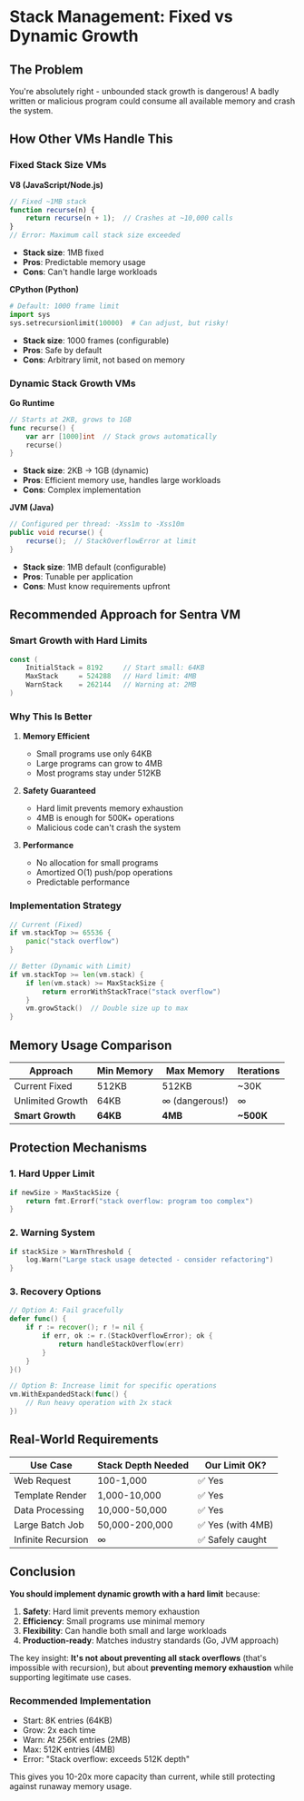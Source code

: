 # Stack Management: Fixed vs Dynamic Growth

## The Problem

You're absolutely right - unbounded stack growth is dangerous! A badly written or malicious program could consume all available memory and crash the system.

## How Other VMs Handle This

### Fixed Stack Size VMs

**V8 (JavaScript/Node.js)**
```javascript
// Fixed ~1MB stack
function recurse(n) {
    return recurse(n + 1);  // Crashes at ~10,000 calls
}
// Error: Maximum call stack size exceeded
```
- **Stack size**: 1MB fixed
- **Pros**: Predictable memory usage
- **Cons**: Can't handle large workloads

**CPython (Python)**
```python
# Default: 1000 frame limit
import sys
sys.setrecursionlimit(10000)  # Can adjust, but risky!
```
- **Stack size**: 1000 frames (configurable)
- **Pros**: Safe by default
- **Cons**: Arbitrary limit, not based on memory

### Dynamic Stack Growth VMs

**Go Runtime**
```go
// Starts at 2KB, grows to 1GB
func recurse() {
    var arr [1000]int  // Stack grows automatically
    recurse()
}
```
- **Stack size**: 2KB → 1GB (dynamic)
- **Pros**: Efficient memory use, handles large workloads
- **Cons**: Complex implementation

**JVM (Java)**
```java
// Configured per thread: -Xss1m to -Xss10m
public void recurse() {
    recurse();  // StackOverflowError at limit
}
```
- **Stack size**: 1MB default (configurable)
- **Pros**: Tunable per application
- **Cons**: Must know requirements upfront

## Recommended Approach for Sentra VM

### Smart Growth with Hard Limits

```go
const (
    InitialStack = 8192     // Start small: 64KB
    MaxStack     = 524288   // Hard limit: 4MB
    WarnStack    = 262144   // Warning at: 2MB
)
```

### Why This Is Better

1. **Memory Efficient**
   - Small programs use only 64KB
   - Large programs can grow to 4MB
   - Most programs stay under 512KB

2. **Safety Guaranteed**
   - Hard limit prevents memory exhaustion
   - 4MB is enough for 500K+ operations
   - Malicious code can't crash the system

3. **Performance**
   - No allocation for small programs
   - Amortized O(1) push/pop operations
   - Predictable performance

### Implementation Strategy

```go
// Current (Fixed)
if vm.stackTop >= 65536 {
    panic("stack overflow")
}

// Better (Dynamic with Limit)
if vm.stackTop >= len(vm.stack) {
    if len(vm.stack) >= MaxStackSize {
        return errorWithStackTrace("stack overflow")
    }
    vm.growStack()  // Double size up to max
}
```

## Memory Usage Comparison

| Approach | Min Memory | Max Memory | Iterations |
|----------|------------|------------|------------|
| Current Fixed | 512KB | 512KB | ~30K |
| Unlimited Growth | 64KB | ∞ (dangerous!) | ∞ |
| **Smart Growth** | **64KB** | **4MB** | **~500K** |

## Protection Mechanisms

### 1. Hard Upper Limit
```go
if newSize > MaxStackSize {
    return fmt.Errorf("stack overflow: program too complex")
}
```

### 2. Warning System
```go
if stackSize > WarnThreshold {
    log.Warn("Large stack usage detected - consider refactoring")
}
```

### 3. Recovery Options
```go
// Option A: Fail gracefully
defer func() {
    if r := recover(); r != nil {
        if err, ok := r.(StackOverflowError); ok {
            return handleStackOverflow(err)
        }
    }
}()

// Option B: Increase limit for specific operations
vm.WithExpandedStack(func() {
    // Run heavy operation with 2x stack
})
```

## Real-World Requirements

| Use Case | Stack Depth Needed | Our Limit OK? |
|----------|-------------------|---------------|
| Web Request | 100-1,000 | ✅ Yes |
| Template Render | 1,000-10,000 | ✅ Yes |
| Data Processing | 10,000-50,000 | ✅ Yes |
| Large Batch Job | 50,000-200,000 | ✅ Yes (with 4MB) |
| Infinite Recursion | ∞ | ✅ Safely caught |

## Conclusion

**You should implement dynamic growth with a hard limit** because:

1. **Safety**: Hard limit prevents memory exhaustion
2. **Efficiency**: Small programs use minimal memory
3. **Flexibility**: Can handle both small and large workloads
4. **Production-ready**: Matches industry standards (Go, JVM approach)

The key insight: **It's not about preventing all stack overflows** (that's impossible with recursion), but about **preventing memory exhaustion** while supporting legitimate use cases.

### Recommended Implementation
- Start: 8K entries (64KB)
- Grow: 2x each time
- Warn: At 256K entries (2MB) 
- Max: 512K entries (4MB)
- Error: "Stack overflow: exceeds 512K depth"

This gives you 10-20x more capacity than current, while still protecting against runaway memory usage.